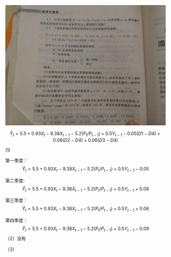 
![](./image/1.jpg)

$$
\hat Y_t = 5.5 + 0.93X_t -9.38X_{t-1} - 5.2(P_t/P_{t-1}) + 0.5Y_{t-1} -0.05(D1-D4) + 0.08(D2-D4) + 0.06(D3-D4)
$$

(1)

第一季度：
$$
\hat Y_t = 5.5 + 0.93X_t -9.38X_{t-1} - 5.2(P_t/P_{t-1}) + 0.5Y_{t-1} -0.05
$$

第二季度:
$$
\hat Y_t = 5.5 + 0.93X_t -9.38X_{t-1} - 5.2(P_t/P_{t-1}) + 0.5Y_{t-1} + 0.08
$$

第三季度：
$$
\hat Y_t = 5.5 + 0.93X_t -9.38X_{t-1} - 5.2(P_t/P_{t-1}) + 0.5Y_{t-1} + 0.06
$$

第四季度：
$$
\hat Y_t = 5.5 + 0.93X_t -9.38X_{t-1} - 5.2(P_t/P_{t-1}) + 0.5Y_{t-1} -0.09
$$
（2）没有

（3）